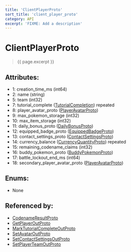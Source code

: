 ```yaml
---
title: 'ClientPlayerProto'
sort_title: 'client_player_proto'
category: API
excerpt: 'FIXME: Add a description'
---
```


[comment]: <> (THIS PART IS GENERATED - AKA DON'T EDIT THIS PART MANUALLY)

# ClientPlayerProto

> {{ page.excerpt }}

## Attributes:

- 1: creation_time_ms (int64)
- 2: name (string)
- 5: team (int32)
- 7: tutorial_complete ([TutorialCompletion](../../enums/TutorialCompletion/)) repeated
- 8: player_avatar_proto ([PlayerAvatarProto](../PlayerAvatarProto/))
- 9: max_pokemon_storage (int32)
- 10: max_item_storage (int32)
- 11: daily_bonus_proto ([DailyBonusProto](../DailyBonusProto/))
- 12: equipped_badge_proto ([EquippedBadgeProto](../EquippedBadgeProto/))
- 13: contact_settings_proto ([ContactSettingsProto](../ContactSettingsProto/))
- 14: currency_balance ([CurrencyQuantityProto](../CurrencyQuantityProto/)) repeated
- 15: remaining_codename_claims (int32)
- 16: buddy_pokemon_proto ([BuddyPokemonProto](../BuddyPokemonProto/))
- 17: battle_lockout_end_ms (int64)
- 18: secondary_player_avatar_proto ([PlayerAvatarProto](../PlayerAvatarProto/))

## Enums:

- None

## Referenced by:

- [CodenameResultProto](../CodenameResultProto/)
- [GetPlayerOutProto](../GetPlayerOutProto/)
- [MarkTutorialCompleteOutProto](../MarkTutorialCompleteOutProto/)
- [SetAvatarOutProto](../SetAvatarOutProto/)
- [SetContactSettingsOutProto](../SetContactSettingsOutProto/)
- [SetPlayerTeamOutProto](../SetPlayerTeamOutProto/)

[comment]: <> (YOU CAN EDIT AFTER THIS)
